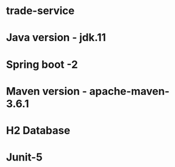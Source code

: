 # trade-service
# Java version - jdk.11
# Spring boot -2
# Maven version - apache-maven-3.6.1
# H2 Database
# Junit-5
